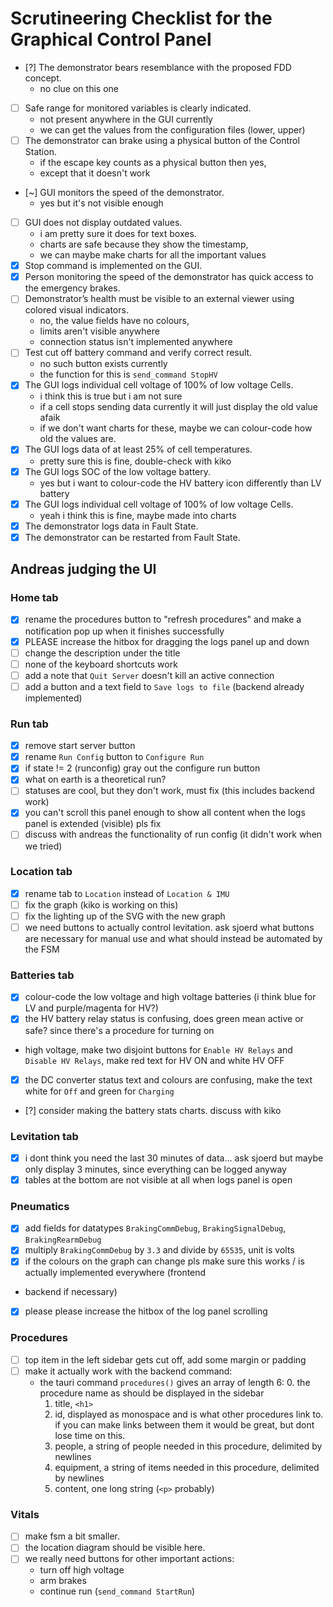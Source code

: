 # Scrutineering Checklist for the Graphical Control Panel

- [?] The demonstrator bears resemblance with the proposed FDD concept.
    - no clue on this one
- [ ] Safe range for monitored variables is clearly indicated.
    - not present anywhere in the GUI currently
    - we can get the values from the configuration files (lower, upper)
- [ ] The demonstrator can brake using a physical button of the Control Station.
    - if the escape key counts as a physical button then yes,
    - except that it doesn't work
- [~] GUI monitors the speed of the demonstrator.
    - yes but it's not visible enough
- [ ] GUI does not display outdated values.
    - i am pretty sure it does for text boxes.
    - charts are safe because they  show the timestamp,
    - we can maybe make charts for all the important values
- [X] Stop command is implemented on the GUI.
- [X] Person monitoring the speed of the demonstrator has quick access to the emergency brakes.
- [ ] Demonstrator’s health must be visible to an external viewer using colored visual indicators.
    - no, the value fields have no colours,
    - limits aren't visible anywhere
    - connection status isn't implemented anywhere
- [ ] Test cut off battery command and verify correct result.
    - no such button exists currently
    - the function for this is `send_command StopHV` 
- [X] The GUI logs individual cell voltage of 100% of low voltage Cells.
    - i think this is true but i am not sure
    - if a cell stops sending data currently it will just display the old value afaik
    - if we don't want charts for these, maybe we can colour-code how old the values are.
- [X] The GUI logs data of at least 25% of cell temperatures.
    - pretty sure this is fine, double-check with kiko
- [X] The GUI logs SOC of the low voltage battery.
    - yes but i want to colour-code the HV battery icon differently than LV battery
- [X] The GUI logs individual cell voltage of 100% of low voltage Cells.
    - yeah i think this is fine, maybe made into charts
- [X] The demonstrator logs data in Fault State.
- [X] The demonstrator can be restarted from Fault State.

## Andreas judging the UI 

### Home tab
- [x] rename the procedures button to "refresh procedures" and make a notification pop up when it finishes successfully
- [x] PLEASE increase the hitbox for dragging the logs panel up and down
- [ ] change the description under the title
- [ ] none of the keyboard shortcuts work
- [ ] add a note that `Quit Server` doesn't kill an active connection
- [ ] add a button and a text field to `Save logs to file` (backend already implemented)

### Run tab
- [x] remove start server button
- [x] rename `Run Config` button to `Configure Run`
- [x] if state != 2 (runconfig) gray out the configure run button
- [x] what on earth is a theoretical run?
- [ ] statuses are cool, but they don't work, must fix (this includes backend work)
- [x] you can't scroll this panel enough to show all content when the logs panel is extended (visible) pls fix 
- [ ] discuss with andreas the functionality of run config (it didn't work when we tried)

### Location tab
- [x] rename tab to `Location` instead of `Location & IMU`
- [ ] fix the graph (kiko is working on this)
- [ ] fix the lighting up of the SVG with the new graph
- [ ] we need buttons to actually control levitation. ask sjoerd what buttons are necessary for manual use and what should instead be automated by the FSM

### Batteries tab
- [x] colour-code the low voltage and high voltage batteries (i think blue for LV and purple/magenta for HV?)
- [x] the HV battery relay status is confusing, does green mean active or safe? since there's a procedure for 
  turning on 
- high voltage, make two disjoint buttons for `Enable HV Relays` and `Disable HV Relays`, make red text for HV ON and white HV OFF
- [x] the DC converter status text and colours are confusing, make the text white for `Off` and green for `Charging`
- [?] consider making the battery stats charts. discuss with kiko

### Levitation tab 
- [x] i dont think you need the last 30 minutes of data... ask sjoerd but maybe only display 3 minutes, since 
  everything can be logged anyway
- [x] tables at the bottom are not visible at all when logs panel is open

### Pneumatics
- [x] add fields for datatypes `BrakingCommDebug`, `BrakingSignalDebug`, `BrakingRearmDebug`
- [x] multiply `BrakingCommDebug` by `3.3` and divide by `65535`, unit is volts
- [x] if the colours on the graph can change pls make sure this works / is actually implemented everywhere (frontend 
+ backend if necessary)
- [x] please please increase the hitbox of the log panel scrolling

### Procedures
- [ ] top item in the left sidebar gets cut off, add some margin or padding
- [ ] make it actually work with the backend command:
    - the tauri command `procedures()` gives an array of length 6:
        0. the procedure name as should be displayed in the sidebar
        1. title, `<h1>`
        2. id, displayed as monospace and is what other procedures link to. if you can make links between them it would be great, but dont lose time on this.
        3. people, a string of people needed in this procedure, delimited by newlines
        4. equipment, a string of items needed in this procedure, delimited by newlines
        5. content, one long string (`<p>` probably)
    
### Vitals
- [ ] make fsm a bit smaller.
- [ ] the location diagram should be visible here.
- [ ] we really need buttons for other important actions:
    - turn off high voltage
    - arm brakes
    - continue run (`send_command StartRun`)


